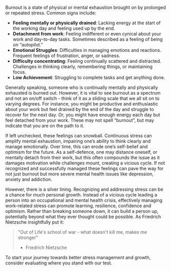 Burnout is a state of physical or mental exhaustion brought on by prolonged or repeated stress. Common signs include:

- **Feeling mentally or physically drained**: Lacking energy at the start of the working day and feeling used up by the end.
- **Detachment from work**: Feeling indifferent or even cynical about your work and day-to-day tasks. Sometimes described as a feeling of being on “autopilot.”
- **Emotional Struggles**: Difficulties in managing emotions and reactions. Frequent feelings of frustration, anger, or sadness.
- **Difficulty concentrating**: Feeling continually scattered and distracted. Challenges in thinking clearly, remembering things, or maintaining focus.
- **Low Achievement**: Struggling to complete tasks and get anything done.

Generally speaking, someone who is continually mentally and physically exhausted is burned out. However, it is vital to see burnout as a spectrum and not an on/off switch - think of it as a sliding scale that we all sit on to varying degrees. For instance, you might be productive and enthusiastic about your work but feel drained by the end of the day and struggle to recover for the next day. Or, you might have enough energy each day but feel detached from your work. These may not spell “burnout”, but may indicate that you are on the path to it.

If left unchecked, these feelings can snowball. Continuous stress can amplify mental exhaustion, impairing one’s ability to think clearly and manage emotionally. Over time, this can erode one’s self-belief and optimism for the future. As a self-defence, one may distance oneself, or mentally detach from their work, but this often compounds the issue as it damages motivation while challenges mount, creating a vicious cycle. If not recognized and successfully managed these feelings can pave the way for not just burnout but more severe mental health issues like depression, anxiety and addiction.

However, there is a silver lining. Recognizing and addressing stress can be a chance for much personal growth. Instead of a vicious cycle leading a person into an occupational and mental health crisis, effectively managing work-related stress can promote learning, resilience, confidence and optimism. Rather than breaking someone down, it can build a person up, potentially beyond what they ever thought could be possible. As Friedrich Nietzsche insightfully put it:

> "Out of Life's school of war - what doesn't kill me, makes me stronger"
>
> - Friedrich Nietzsche

To start your journey towards better stress management and growth, consider evaluating where you stand with our test.
